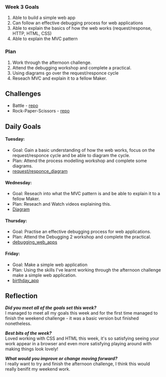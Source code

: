 ### **Week 3 Goals**
1. Able to build a simple web app 
2. Can follow an effective debugging process for web applications
3. Able to explain the basics of how the web works (request/response, HTTP, HTML, CSS)
4. Able to explain the MVC pattern

### **Plan**
1. Work through the afternoon challenge. 
2. Attend the debugging workshop and complete a practical.
3. Using diagrams go over the request/responce cycle
4. Reseach MVC and explain it to a fellow Maker.

## Challenges

- Battle - [repo](https://github.com/beca-g/Battle)
- Rock-Paper-Scissors - [repo](https://github.com/beca-g/rps-challenge)


## **Daily Goals**

#### Tuesday:
- Goal: Gain a basic understanding of how the web works, focus on the request/responce cycle and be able to diagram the cycle.
- Plan: Attend the process modelling workshop and complete some diagrams.
- [request/responce_diagram]()

#### Wednesday:
- Goal: Reseach into what the MVC pattern is and be able to explain it to a fellow Maker.
- Plan: Reseach and Watch videos explaining this.
- [Diagram](https://imgur.com/tvpMWuE.png[/img])

#### Thursday:
- Goal: Practise an effective debugging process for web applications.
- Plan: Attend the Debugging 2 workshop and complete the practical.
- [debugging_web_apps](https://github.com/beca-g/debugging_web_apps)

#### Friday:
- Goal: Make a simple web application
- Plan: Using the skills I've learnt working through the afternoon challenge make a simple web application.
- [birthday_app](https://github.com/beca-g/birthday_app)

## **Reflection**

***Did you meet all of the goals set this week?***   
I managed to meet all my goals this week and for the first time managed to finish the weekend challenge - it was a basic version but finished nonetheless. 
 
 ***Best bits of the week?***   
 Loved working with CSS and HTML this week, it's so satisfying seeing your work appear in a browser and even more satisfying playing around with making things look lovely!   


***What would you improve or change moving forward?***   
I really want to try and finish the afternoon challenge, I think this would really benifit my weekend work.
